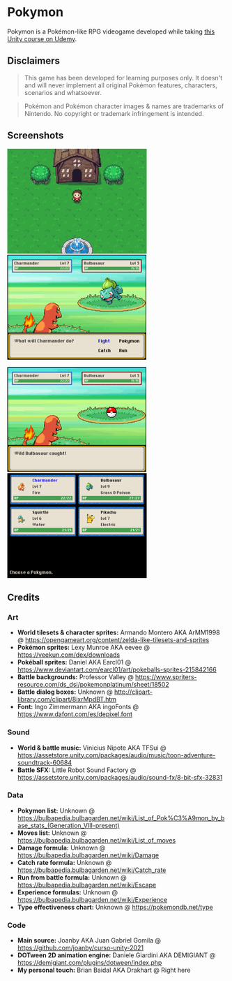 # Pokymon

Pokymon is a Pokémon-like RPG videogame developed while taking [this Unity course on Udemy](https://www.udemy.com/share/106hyQ3@xr27n-py3L5eQSWov5eMF2nOb4sNUg72v-tENWzunyGr3MIeZa0yzkEfk6i04t01/).

## Disclaimers

> This game has been developed for learning purposes only. It doesn't and will never implement all original Pokémon features, characters, scenarios and whatsoever.

> Pokémon and Pokémon character images & names are trademarks of Nintendo. No copyright or trademark infringement is intended.

## Screenshots
![World](Screenshots/world.png) &nbsp; ![Battle](Screenshots/battle.png)

![Capture](Screenshots/capture.png) &nbsp; ![Party](Screenshots/party.png)

## Credits

### Art
- **World tilesets & character sprites:** Armando Montero AKA ArMM1998 @ https://opengameart.org/content/zelda-like-tilesets-and-sprites
- **Pokémon sprites:** Lexy Munroe AKA eevee @ https://veekun.com/dex/downloads
- **Pokéball sprites:** Daniel AKA Earcl01 @ https://www.deviantart.com/earcl01/art/pokeballs-sprites-215842166
- **Battle backgrounds:** Professor Valley @ https://www.spriters-resource.com/ds_dsi/pokemonplatinum/sheet/18502
- **Battle dialog boxes:** Unknown @ http://clipart-library.com/clipart/8ixrMpdBT.htm
- **Font:** Ingo Zimmermann AKA ingoFonts @ https://www.dafont.com/es/depixel.font

### Sound
- **World & battle music:** Vinicius Nipote AKA TFSui @ https://assetstore.unity.com/packages/audio/music/toon-adventure-soundtrack-60684
- **Battle SFX:** Little Robot Sound Factory @ https://assetstore.unity.com/packages/audio/sound-fx/8-bit-sfx-32831

### Data
- **Pokymon list:** Unknown @ https://bulbapedia.bulbagarden.net/wiki/List_of_Pok%C3%A9mon_by_base_stats_(Generation_VIII-present)
- **Moves list:** Unknown @ https://bulbapedia.bulbagarden.net/wiki/List_of_moves
- **Damage formula:** Unknown @ https://bulbapedia.bulbagarden.net/wiki/Damage
- **Catch rate formula:** Unknown @ https://bulbapedia.bulbagarden.net/wiki/Catch_rate
- **Run from battle formula:** Unknown @ https://bulbapedia.bulbagarden.net/wiki/Escape
- **Experience formulas:** Unknown @ https://bulbapedia.bulbagarden.net/wiki/Experience
- **Type effectiveness chart:** Unknown @ https://pokemondb.net/type

### Code
- **Main source:** Joanby AKA Juan Gabriel Gomila @ https://github.com/joanby/curso-unity-2021
- **DOTween 2D animation engine:** Daniele Giardini AKA DEMIGIANT @ https://demigiant.com/plugins/dotween/index.php
- **My personal touch:** Brian Baidal AKA Drakhart @ Right here